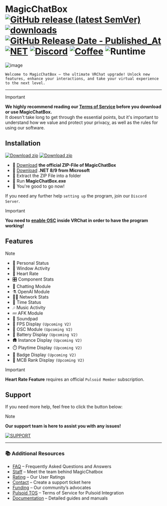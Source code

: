 
# MagicChatBox [![GitHub release (latest SemVer)](https://img.shields.io/github/v/release/BoiHanny/vrcosc-magicchatbox?color=%23512BD4&label=%20&style=plastic)](https://github.com/BoiHanny/vrcosc-magicchatbox/releases/latest) [![downloads](https://img.shields.io/github/downloads/BoiHanny/vrcosc-magicchatbox/total?color=%23512BD4&label=Total%20download&logo=docusign&logoColor=white&style=plastic)](https://tooomm.github.io/github-release-stats/?username=BoiHanny&repository=vrcosc-magicchatbox) [![GitHub Release Date - Published_At](https://img.shields.io/github/release-date/BoiHanny/vrcosc-magicchatbox?color=%23512BD4&label=Last%20update&style=plastic)](https://github.com/BoiHanny/vrcosc-magicchatbox/releases) [![NET](https://img.shields.io/badge/.NET%208-Runtime%20-%23512BD4?style=plastic)](https://dotnet.microsoft.com/en-us/download/dotnet/thank-you/runtime-desktop-8.0.13-windows-x64-installer) [![Discord](https://img.shields.io/discord/1078818850218450994?color=%23512BD4&label=MagicChatbox&logo=discord&logoColor=white&style=plastic)](https://discord.gg/magicchatbox) [![Coffee](https://img.shields.io/badge/Send-A%20Coffee-FFDD00?style=plastic&logo=buymeacoffee&logoColor=white)](https://www.buymeacoffee.com/BoiHanny) ![Runtime](https://badgen.net/badge/Runtime/NET-8/black/?icon=windows)

![image](https://github.com/user-attachments/assets/3e4cf513-c87e-4ad0-b9d2-b0f1c24cb6d3)

`Welcome to MagicChatBox – the ultimate VRChat upgrade! Unlock new features, enhance your interactions, and take your virtual experience to the next level.`

---

> [!IMPORTANT]
> **We highly recommend reading our [Terms of Service](https://github.com/BoiHanny/vrcosc-magicchatbox/blob/master/Security.md) before you download or use MagicChatBox.**  
> It doesn't take long to get through the essential points, but it's important to understand how we value and protect your privacy, as well as the rules for using our software.

## Installation

[![Download zip](https://custom-icon-badges.herokuapp.com/badge/-Download-%23512BD4?style=for-the-badge&logo=download&logoColor=white "Download")](https://github.com/BoiHanny/vrcosc-magicchatbox/releases/download/v0.9.075/MagicChatbox-0.9.075.zip)
[![Download zip](https://custom-icon-badges.herokuapp.com/badge/-Scan%20at%20VirusTotal-blue?style=for-the-badge&logo=virustotal&logoColor=white "virustotal")](https://www.virustotal.com/gui/file/01533802fb696b6dd746b05367fd97a5d9280e6f24cd13fa3032a784a774a290/detection)

- 🔳 [Download](https://github.com/BoiHanny/vrcosc-magicchatbox/releases/download/v0.9.075/MagicChatbox-0.9.075.zip) **the official ZIP-File of MagicChatBox**
- 🔳 [Download](https://dotnet.microsoft.com/en-us/download/dotnet/thank-you/runtime-desktop-8.0.13-windows-x64-installer) **.NET 8/9 from Microsoft**
- 🔳 Extract the ZIP File into a folder
- 🔳 Run **MagicChatBox.exe**
- 🔳 You're good to go now!

If you need any further help `setting up` the program, join our `Discord Server`.

> [!IMPORTANT]
> **You need to [enable OSC](https://youtu.be/OHjN_q6RqGY?t=80) inside VRChat in order to have the program working!**

## Features

> [!NOTE]
> - 💭 Personal Status  
> - 🧭 Window Activity  
> - 🩵 Heart Rate  
> - 🎛️ Component Stats  
> - 🧠 Chatting Module  
> - ⚗️ OpenAI Module  
> - ⛓️‍💥 Network Stats  
> - 📆 Time Status  
> - 🎶 Music Activity  
> - 💤 AFK Module  
> - 🎼 Soundpad  
> - 📱 FPS Display `(Upcoming V2)`  
> - 📏 OSC Module `(Upcoming V2)`  
> - 🔋 Battery Display `(Upcoming V2)`  
> - 🛖 Instance Display `(Upcoming V2)`  
> - ⏱️ Playtime Display `(Upcoming V2)`  
> - 🥈 Badge Display `(Upcoming V2)`  
> - 🎫 MCB Rank Display `(Upcoming V2)`

> [!IMPORTANT]
> **Heart Rate Feature** requires an official `Pulsoid Member` subscription.

## Support

If you need more help, feel free to click the button below:

> [!NOTE]
> **Our support team is here to assist you with any issues!**

[![SUPPORT](https://github.com/user-attachments/assets/c08772f1-3075-4590-9744-3bcbcd15cfe9)](https://discord.gg/magicchatbox)

---

### 📚 Additional Resources
- [FAQ](information/FAQ.md) – Frequently Asked Questions and Answers
- [Staff](information/Staff.md) – Meet the team behind MagicChatbox
- [Rating](information/Rating.md) – Our User Ratings
- [Contact](https://discord.gg/magicchatbox) – Create a support ticket here
- [Funding](information/Funding.md) – Our community’s advocates
- [Pulsoid TOS](information/PulsoidTOS.md) – Terms of Service for Pulsoid Integration
- [Documentation](https://github.com/BoiHanny/vrcosc-magicchatbox/wiki) – Detailed guides and manuals
